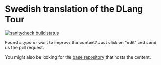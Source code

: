 Swedish translation of the DLang Tour
====================================

[![sanitycheck build status](https://github.com/dlang-tour/swedish/actions/workflows/d.yml/badge.svg)](https://github.com/dlang-tour/swedish/actions/workflows/d.yml)

Found a typo or want to improve the content?
Just click on "edit" and send us the pull request.

You might also be looking for the [base repository](https://github.com/dlang-tour)
that hosts the content.
